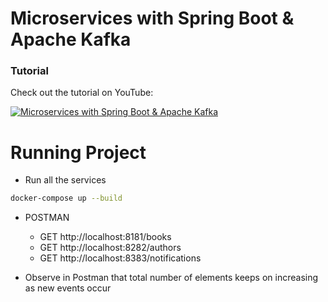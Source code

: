 # Microservices with Spring Boot & Apache Kafka
### Tutorial

Check out the tutorial on YouTube:

[![Microservices with Spring Boot & Apache Kafka](https://img.youtube.com/vi/HYBtWRPikgo/0.jpg)](https://www.youtube.com/watch?v=HYBtWRPikgo)


# Running Project
- Run all the services
```bash
docker-compose up --build
```
- POSTMAN
  - GET http://localhost:8181/books
  - GET http://localhost:8282/authors
  - GET http://localhost:8383/notifications

- Observe in Postman that total number of elements keeps on increasing as new events occur